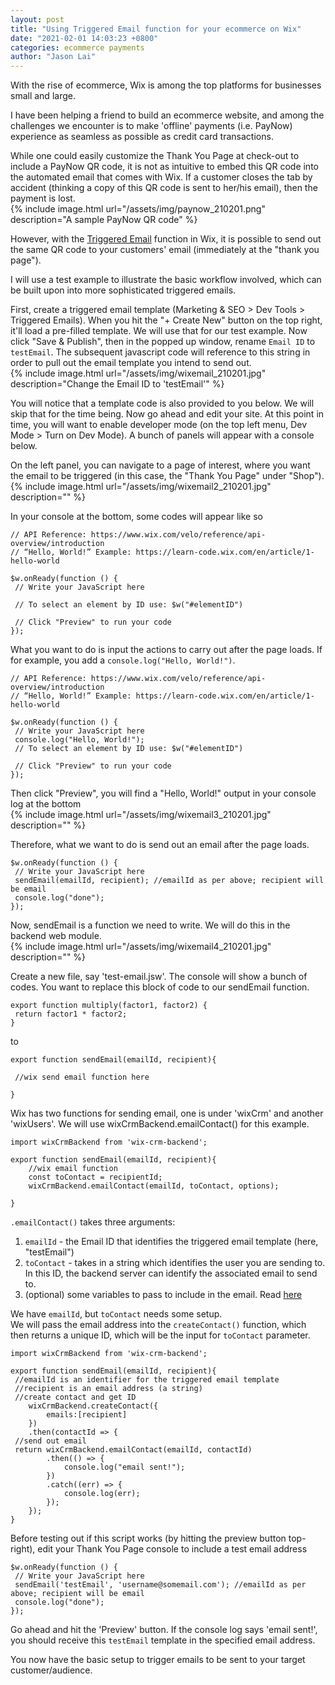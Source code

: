 ```yaml
---
layout: post
title: "Using Triggered Email function for your ecommerce on Wix"
date: "2021-02-01 14:03:23 +0800"
categories: ecommerce payments
author: "Jason Lai"
---
```


With the rise of ecommerce, Wix is among the top platforms for businesses small and large.  

I have been helping a friend to build an ecommerce website, and among the challenges we encounter is to make 'offline' payments (i.e. PayNow) experience as seamless as possible as credit card transactions.  

While one could easily customize the Thank You Page at check-out to include a PayNow QR code, it is not as intuitive to embed this QR code into the automated email that comes with Wix.  If a customer closes the tab by accident (thinking a copy of this QR code is sent to her/his email), then the payment is lost.  
{% include image.html url="/assets/img/paynow_210201.png" description="A sample PayNow QR code" %}  

However, with the [Triggered Email](https://support.wix.com/en/article/triggered-emails-getting-started) function in Wix, it is possible to send out the same QR code to your customers' email (immediately at the "thank you page").  

I will use a test example to illustrate the basic workflow involved, which can be built upon into more sophisticated triggered emails.  

First, create a triggered email template (Marketing & SEO > Dev Tools > Triggered Emails).  When you hit the "+ Create New" button on the top right, it'll load a pre-filled template.  We will use that for our test example.  Now click "Save & Publish", then in the popped up window, rename `Email ID` to `testEmail`.  The subsequent javascript code will reference to this string in order to pull out the email template you intend to send out.  
{% include image.html url="/assets/img/wixemail_210201.jpg" description="Change the Email ID to 'testEmail'" %}  

You will notice that a template code is also provided to you below.  We will skip that for the time being.  Now go ahead and edit your site.  At this point in time, you will want to enable developer mode (on the top left menu, Dev Mode > Turn on Dev Mode).  A bunch of panels will appear with a console below.  

On the left panel, you can navigate to a page of interest, where you want the email to be triggered (in this case, the "Thank You Page" under "Shop").  
{% include image.html url="/assets/img/wixemail2_210201.jpg" description="" %}  

In your console at the bottom, some codes will appear like so  

```
// API Reference: https://www.wix.com/velo/reference/api-overview/introduction
// “Hello, World!” Example: https://learn-code.wix.com/en/article/1-hello-world

$w.onReady(function () {
 // Write your JavaScript here

 // To select an element by ID use: $w("#elementID")

 // Click "Preview" to run your code
});
```
What you want to do is input the actions to carry out after the page loads.  If for example, you add a `console.log("Hello, World!")`.  
```
// API Reference: https://www.wix.com/velo/reference/api-overview/introduction
// “Hello, World!” Example: https://learn-code.wix.com/en/article/1-hello-world

$w.onReady(function () {
 // Write your JavaScript here
 console.log("Hello, World!");
 // To select an element by ID use: $w("#elementID")

 // Click "Preview" to run your code
});
```
Then click "Preview", you will find a "Hello, World!" output in your console log at the bottom  
{% include image.html url="/assets/img/wixemail3_210201.jpg" description="" %}  

Therefore, what we want to do is send out an email after the page loads.  
```
$w.onReady(function () {
 // Write your JavaScript here
 sendEmail(emailId, recipient); //emailId as per above; recipient will be email
 console.log("done");
});
```
Now, sendEmail is a function we need to write.  We will do this in the backend web module.  
{% include image.html url="/assets/img/wixemail4_210201.jpg" description="" %}  

Create a new file, say 'test-email.jsw'.  The console will show a bunch of codes.  You want to replace this block of code to our sendEmail function.  

```
export function multiply(factor1, factor2) {
 return factor1 * factor2;
}
```
to  
```
export function sendEmail(emailId, recipient){

 //wix send email function here

}    
```
Wix has two functions for sending email, one is under 'wixCrm' and another 'wixUsers'.  We will use wixCrmBackend.emailContact() for this example.  
```
import wixCrmBackend from 'wix-crm-backend';

export function sendEmail(emailId, recipient){
    //wix email function
    const toContact = recipientId;
    wixCrmBackend.emailContact(emailId, toContact, options);

}
```
`.emailContact()` takes three arguments:

1. `emailId` - the Email ID that identifies the triggered email template (here, "testEmail")  
2. `toContact` - takes in a string which identifies the user you are sending to.  In this ID, the backend server can identify the associated email to send to.  
3. (optional) some variables to pass to include in the email.  Read [here](https://support.wix.com/en/article/triggered-emails-using-variables-to-add-personalized-text)  

We have `emailId`, but `toContact` needs some setup.  
We will pass the email address into the `createContact()` function, which then returns a unique ID, which will be the input for `toContact` parameter.  

```
import wixCrmBackend from 'wix-crm-backend';

export function sendEmail(emailId, recipient){
 //emailId is an identifier for the triggered email template
 //recipient is an email address (a string)
 //create contact and get ID
    wixCrmBackend.createContact({
        emails:[recipient]
    })
    .then(contactId => {
 //send out email
 return wixCrmBackend.emailContact(emailId, contactId)
        .then(() => {
            console.log("email sent!");
        })
        .catch((err) => {
            console.log(err);
        });
    });
}
```
Before testing out if this script works (by hitting the preview button top-right), edit your Thank You Page console to include a test email address  
```
$w.onReady(function () {
 // Write your JavaScript here
 sendEmail('testEmail', 'username@somemail.com'); //emailId as per above; recipient will be email
 console.log("done");
});
```
Go ahead and hit the 'Preview' button.  If the console log says 'email sent!', you should receive this `testEmail` template in the specified email address.  

You now have the basic setup to trigger emails to be sent to your target customer/audience.  
